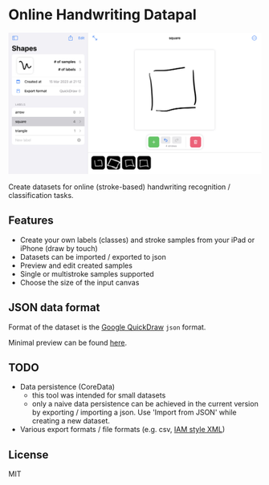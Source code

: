 # Online Handwriting Datapal

![ipadpreview](preview/ipad-preview.jpg)

Create datasets for online (stroke-based) handwriting recognition / classification tasks.

## Features
* Create your own labels (classes) and stroke samples from your iPad or iPhone (draw by touch)
* Datasets can be imported / exported to json
* Preview and edit created samples
* Single or multistroke samples supported
* Choose the size of the input canvas

## JSON data format
Format of the dataset is the [Google QuickDraw](https://github.com/googlecreativelab/quickdraw-dataset/blob/master/README.md#the-raw-moderated-dataset) `json` format.

Minimal preview can be found [here](preview/shapes-preview.json).

## TODO
* Data persistence (CoreData)
  * this tool was intended for small datasets
  * only a naive data persistence can be achieved in the current version by exporting / importing a json. Use 'Import from JSON' while creating a new dataset.
* Various export formats / file formats (e.g. csv, [IAM style XML](https://fki.tic.heia-fr.ch/databases/iam-on-line-handwriting-database/data-format))

## License
MIT